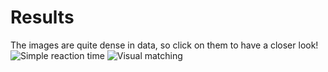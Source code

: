 # Results
The images are quite dense in data, so  click on them to have a closer look!
![Simple reaction time](https://user-images.githubusercontent.com/291333/53916603-6a875880-405a-11e9-9447-90da86bf959a.png)
![Visual matching](https://user-images.githubusercontent.com/291333/53916604-6a875880-405a-11e9-824a-ab2445cc4184.png)
